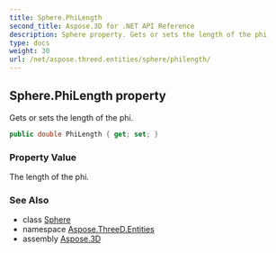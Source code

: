 ```yaml
---
title: Sphere.PhiLength
second_title: Aspose.3D for .NET API Reference
description: Sphere property. Gets or sets the length of the phi
type: docs
weight: 30
url: /net/aspose.threed.entities/sphere/philength/
---
```

## Sphere.PhiLength property

Gets or sets the length of the phi.

```csharp
public double PhiLength { get; set; }
```

### Property Value

The length of the phi.

### See Also

* class [Sphere](../)
* namespace [Aspose.ThreeD.Entities](../../sphere/)
* assembly [Aspose.3D](../../../)



